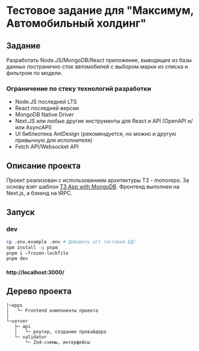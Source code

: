 # Тестовое задание для "Максимум, Автомобильный холдинг"

## Задание

Разработать Node.JS/MongoDB/React приложение, выводящее из базы данных постранично сток автомобилей с выбором марки из списка и фильтром по модели.

### Ограничение по стеку технологий разработки

- Node.JS последней LTS
- React последней версии
- MongoDB Native Driver
- Next.JS или любые другие инструменты для React и API (OpenAPI и/или AsyncAPI)
- UI библиотека AntDesign (рекомендуется, но можно и другую привычную для исполнителя)
- Fetch API/Websocket API

## Описание проекта

Проект реализован с использованием архитектуры T3 - monorepo. За основу взят шаблон [T3 App with MongoDB](https://github.com/periakteon/t3-stack-mongodb). Фронтенд выполнен на Next.js, а бэкенд на tRPC.

## Запуск

### dev

```bash
cp .env.example .env # Добавить url тестовой БД!
npm install -g pnpm
pnpm i —frozen-lockfile
pnpm dev
```

#### http://localhost:3000/

## Дерево проекта

```text
|─apps
|   └─ Frontend компоненты проекта
|
└─server
   ├─ api
   |   └─ роутер, создание провайдера
   └─ validator
       └─ Zod-схемы, интерфейсы

```
